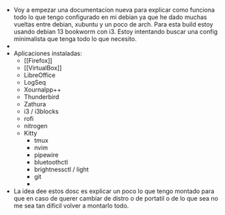 - Voy a empezar una documentacion nueva para explicar como funciona todo lo que tengo configurado en mi debian ya que he dado muchas vueltas entre debian, xubuntu y un poco de arch. Para esta build estoy usando debian 13 bookworm con i3. Estoy intentando buscar una config minimalista que tenga todo lo que necesito.
-
- Aplicaciones instaladas:
	- [[Firefox]]
	- [[VirtualBox]]
	- LibreOffice
	- LogSeq
	- Xournalpp++
	- Thunderbird
	- Zathura
	- i3 / i3blocks
	- rofi
	- nitrogen
	- Kitty
		- tmux
		- nvim
		- pipewire
		- bluetoothctl
		- brightnessctl / light
		- git
		-
- La idea dee estos dosc es explicar un poco lo que tengo montado para que en caso de querer cambiar de distro o de portatil o de lo que sea no me sea tan dificil volver a montarlo todo.